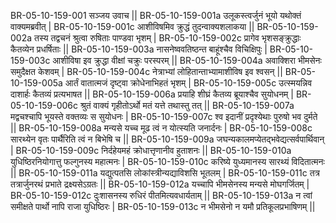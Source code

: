 BR-05-10-159-001  	सञ्जय उवाच ||
BR-05-10-159-001a	उलूकस्त्वर्जुनं भूयो यथोक्तं वाक्यमब्रवीत् |
BR-05-10-159-001c	आशीविषमिव क्रुद्धं तुदन्वाक्यशलाकया ||
BR-05-10-159-002a	तस्य तद्वचनं श्रुत्वा रुषिताः पाण्डवा भृशम् |
BR-05-10-159-002c	प्रागेव भृशसङ्क्रुद्धाः कैतव्येन प्रधर्षिताः ||
BR-05-10-159-003a	नासनेष्ववतिष्ठन्त बाहूंश्चैव विचिक्षिपुः |
BR-05-10-159-003c	आशीविषा इव क्रुद्धा वीक्षां चक्रुः परस्परम् ||
BR-05-10-159-004a	अवाक्शिरा भीमसेनः समुदैक्षत केशवम् |
BR-05-10-159-004c	नेत्राभ्यां लोहितान्ताभ्यामाशीविष इव श्वसन् ||
BR-05-10-159-005a	आर्तं वातात्मजं दृष्ट्वा क्रोधेनाभिहतं भृशम् |
BR-05-10-159-005c	उत्स्मयन्निव दाशार्हः कैतव्यं प्रत्यभाषत ||
BR-05-10-159-006a	प्रयाहि शीघ्रं कैतव्य ब्रूयाश्चैव सुयोधनम् |
BR-05-10-159-006c	श्रुतं वाक्यं गृहीतोऽर्थो मतं यत्ते तथास्तु तत् ||
BR-05-10-159-007a	मद्वचश्चापि भूयस्ते वक्तव्यः स सुयोधनः |
BR-05-10-159-007c	श्व इदानीं प्रदृश्येथाः पुरुषो भव दुर्मते ||
BR-05-10-159-008a	मन्यसे यच्च मूढ त्वं न योत्स्यति जनार्दनः |
BR-05-10-159-008c	सारथ्येन वृतः पार्थैरिति त्वं न बिभेषि च ||
BR-05-10-159-009a	जघन्यकालमप्येतद्भवेद्यत्सर्वपार्थिवान् |
BR-05-10-159-009c	निर्दहेयमहं क्रोधात्तृणानीव हुताशनः ||
BR-05-10-159-010a	युधिष्ठिरनियोगात्तु फल्गुनस्य महात्मनः |
BR-05-10-159-010c	करिष्ये युध्यमानस्य सारथ्यं विदितात्मनः ||
BR-05-10-159-011a	यद्युत्पतसि लोकांस्त्रीन्यद्याविशसि भूतलम् |
BR-05-10-159-011c	तत्र तत्रार्जुनरथं प्रभाते द्रक्ष्यसेऽग्रतः ||
BR-05-10-159-012a	यच्चापि भीमसेनस्य मन्यसे मोघगर्जितम् | 
BR-05-10-159-012c	दुःशासनस्य रुधिरं पीतमित्यवधार्यताम् ||
BR-05-10-159-013a	न त्वां समीक्षते पार्थो नापि राजा युधिष्ठिरः |
BR-05-10-159-013c	न भीमसेनो न यमौ प्रतिकूलप्रभाषिणम् ||
